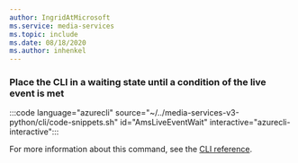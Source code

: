 ```yaml
---
author: IngridAtMicrosoft
ms.service: media-services 
ms.topic: include
ms.date: 08/18/2020
ms.author: inhenkel
---
```


### Place the CLI in a waiting state until a condition of the live event is met

:::code language="azurecli" source="~/../media-services-v3-python/cli/code-snippets.sh" id="AmsLiveEventWait" interactive="azurecli-interactive":::

For more information about this command, see the [CLI reference](/cli/azure/ams/live-event?view=azure-cli-latest#az-ams-live-event-wait).
